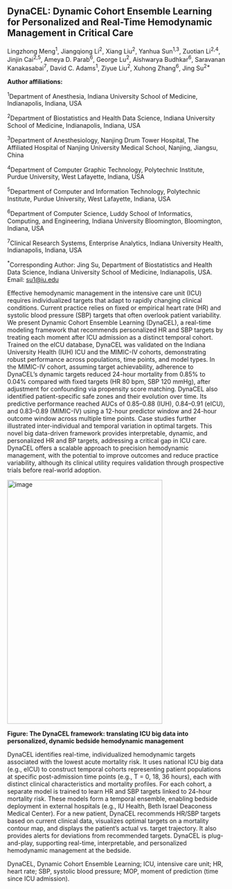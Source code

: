 ## DynaCEL: Dynamic Cohort Ensemble Learning for Personalized and Real-Time Hemodynamic Management in Critical Care
Lingzhong Meng<sup>1</sup>, Jiangqiong Li<sup>2</sup>, Xiang Liu<sup>2</sup>, Yanhua Sun<sup>1,3</sup>, Zuotian Li<sup>2,4</sup>, Jinjin Cai<sup>2,5</sup>, Ameya D. Parab<sup>6</sup>, George Lu<sup>2</sup>, Aishwarya Budhkar<sup>6</sup>, Saravanan Kanakasabai<sup>7</sup>, David C. Adams<sup>1</sup>, Ziyue Liu<sup>2</sup>, Xuhong Zhang<sup>6</sup>, Jing Su<sup>2*</sup>

**Author affiliations:**

<sup>1</sup>Department of Anesthesia, Indiana University School of Medicine, Indianapolis, Indiana, USA 

<sup>2</sup>Department of Biostatistics and Health Data Science, Indiana University School of Medicine, Indianapolis, Indiana, USA

<sup>3</sup>Department of Anesthesiology, Nanjing Drum Tower Hospital, The Affiliated Hospital of Nanjing University Medical School, Nanjing, Jiangsu, China

<sup>4</sup>Department of Computer Graphic Technology, Polytechnic Institute, Purdue University, West Lafayette, Indiana, USA

<sup>5</sup>Department of Computer and Information Technology, Polytechnic Institute, Purdue University, West Lafayette, Indiana, USA

<sup>6</sup>Department of Computer Science, Luddy School of Informatics, Computing, and Engineering, Indiana University Bloomington, Bloomington, Indiana, USA

<sup>7</sup>Clinical Research Systems, Enterprise Analytics, Indiana University Health, Indianapolis, Indiana, USA

<sup>*</sup>Corresponding Author: Jing Su, Department of Biostatistics and Health Data Science, Indiana University School of Medicine, Indianapolis, USA. Email: su1@iu.edu 

Effective hemodynamic management in the intensive care unit (ICU) requires individualized targets that adapt to rapidly changing clinical conditions. Current practice relies on fixed or empirical heart rate (HR) and systolic blood pressure (SBP) targets that often overlook patient variability. We present Dynamic Cohort Ensemble Learning (DynaCEL), a real-time modeling framework that recommends personalized HR and SBP targets by treating each moment after ICU admission as a distinct temporal cohort. Trained on the eICU database, DynaCEL was validated on the Indiana University Health (IUH) ICU and the MIMIC-IV cohorts, demonstrating robust performance across populations, time points, and model types. In the MIMIC-IV cohort, assuming target achievability, adherence to DynaCEL’s dynamic targets reduced 24-hour mortality from 0.85% to 0.04% compared with fixed targets (HR 80 bpm, SBP 120 mmHg), after adjustment for confounding via propensity score matching. DynaCEL also identified patient-specific safe zones and their evolution over time. Its predictive performance reached AUCs of 0.85–0.88 (IUH), 0.84–0.91 (eICU), and 0.83–0.89 (MIMIC-IV) using a 12-hour predictor window and 24-hour outcome window across multiple time points. Case studies further illustrated inter-individual and temporal variation in optimal targets. This novel big data-driven framework provides interpretable, dynamic, and personalized HR and BP targets, addressing a critical gap in ICU care. DynaCEL offers a scalable approach to precision hemodynamic management, with the potential to improve outcomes and reduce practice variability, although its clinical utility requires validation through prospective trials before real-world adoption.

<img width="358" height="562" alt="image" src="https://github.com/user-attachments/assets/0becf1b4-1e6e-4f5e-983a-82d4fb1b9523" />

**Figure: The DynaCEL framework: translating ICU big data into personalized, dynamic bedside hemodynamic management**

DynaCEL identifies real-time, individualized hemodynamic targets associated with the lowest acute mortality risk. It uses national ICU big data (e.g., eICU) to construct temporal cohorts representing patient populations at specific post-admission time points (e.g., T = 0, 18, 36 hours), each with distinct clinical characteristics and mortality profiles. For each cohort, a separate model is trained to learn HR and SBP targets linked to 24-hour mortality risk. These models form a temporal ensemble, enabling bedside deployment in external hospitals (e.g., IU Health, Beth Israel Deaconess Medical Center). For a new patient, DynaCEL recommends HR/SBP targets based on current clinical data, visualizes optimal targets on a mortality contour map, and displays the patient’s actual vs. target trajectory. It also provides alerts for deviations from recommended targets. DynaCEL is plug-and-play, supporting real-time, interpretable, and personalized hemodynamic management at the bedside.

DynaCEL, Dynamic Cohort Ensemble Learning; ICU, intensive care unit; HR, heart rate; SBP, systolic blood pressure; MOP, moment of prediction (time since ICU admission). 
